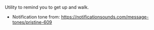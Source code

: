 Utility to remind you to get up and walk.

- Notification tone from: https://notificationsounds.com/message-tones/pristine-609
